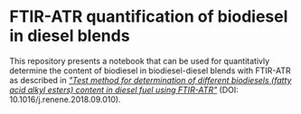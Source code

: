 # FTIR-ATR quantification of biodiesel in diesel blends

This repository presents a notebook that can be used for quantitativly determine the content of biodiesel in biodiesel-diesel blends with FTIR-ATR as described in *["Test method for determination of different biodiesels (fatty acid alkyl esters) content in diesel fuel using FTIR-ATR"](https://www.sciencedirect.com/science/article/pii/S0960148118310735?via%3Dihub)* (DOI: 10.1016/j.renene.2018.09.010).
